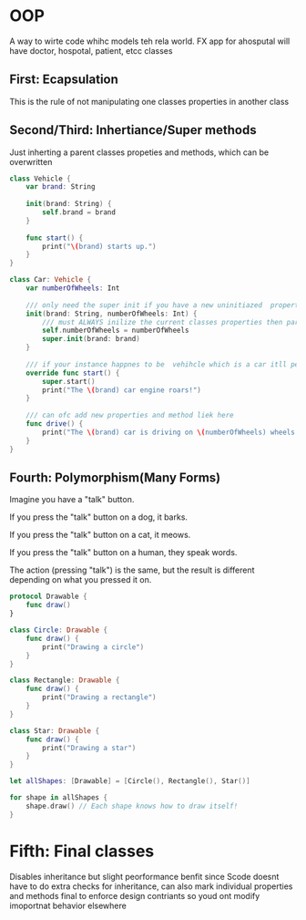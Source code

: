# OOP

A way to wirte code whihc models teh rela world. FX app for  ahosputal will have doctor, hospotal, patient, etcc classes

## First: Ecapsulation

This is the rule of not manipulating one classes properties in another class

## Second/Third: Inhertiance/Super methods

Just inherting a parent classes propeties and methods, which can be overwritten 

```swift
class Vehicle {
    var brand: String
    
    init(brand: String) {
        self.brand = brand
    }
    
    func start() {
        print("\(brand) starts up.")
    }
}

class Car: Vehicle {
    var numberOfWheels: Int
    
    /// only need the super init if you have a new uninitiazed  property or if u explicity write a cutom init even if u have a default value
    init(brand: String, numberOfWheels: Int) {
        /// must ALWAYS inilize the current classes properties then parents
        self.numberOfWheels = numberOfWheels
        super.init(brand: brand)
    }
    
    /// if your instance happnes to be  vehihcle which is a car itll perform the action here
    override func start() {
        super.start()
        print("The \(brand) car engine roars!")
    }
    
    /// can ofc add new properties and method liek here
    func drive() {
        print("The \(brand) car is driving on \(numberOfWheels) wheels.")
    }
}
```

## Fourth: Polymorphism(Many Forms)

Imagine you have a "talk" button.

If you press the "talk" button on a dog, it barks.

If you press the "talk" button on a cat, it meows.

If you press the "talk" button on a human, they speak words.

The action (pressing "talk") is the same, but the result is different depending on what you pressed it on.

```swift
protocol Drawable {
    func draw()
}

class Circle: Drawable {
    func draw() {
        print("Drawing a circle")
    }
}

class Rectangle: Drawable {
    func draw() {
        print("Drawing a rectangle")
    }
}

class Star: Drawable {
    func draw() {
        print("Drawing a star")
    }
}

let allShapes: [Drawable] = [Circle(), Rectangle(), Star()]

for shape in allShapes {
    shape.draw() // Each shape knows how to draw itself!
}
```

# Fifth: Final classes

Disables inheritance but slight peorformance benfit since Scode doesnt have to do extra checks for inheritance, can also mark individual properties and methods final to enforce design contriants so youd ont modify imoportnat behavior elsewhere

